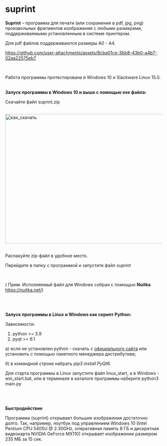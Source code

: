 # suprint 

**Suprint** – программа для печати (или сохранения в pdf, jpg, png) произвольных фрагментов изображения с любыми размерами, поддерживаемыми установленным в системе принтером.

Для pdf  файлов поддерживаются размеры А0 - А4.
<br>

https://github.com/user-attachments/assets/8cba01ce-3bb8-43b0-a4b7-02aa22575eb7

<br>

Работа программы протестирована в Windows 10 и Slackware Linux 15.0.
<br>
<br>

**Запуск программы в Windows 10 и выше с помощью exe файла:**

Скачайте файл suprint.zip
<br>
<br>

<img width="552" height="416" alt="как_скачать" src="https://github.com/user-attachments/assets/e119ab05-4921-4643-9aa9-893eee9345be" />


<br>
<br>

Распакуйте zip-файл в удобное место. 

Перейдите в папку с программой и запустите файл *suprint*

<br>

( Прим. Исполняемый файл для Windows собран с помощью **Nuitka**  https://nuitka.net/) 

<br>
<br>

**Запуск программы в Linux и Windows как скрипт Python:**

Зависимости:
1. python >= 3.9
2. pyqt >= 6.1

а) если не установлен python - скачать с [официального сайта](https://www.python.org/downloads/) или установить с помощью пакетного менеджера дистрибутива;

б) в командной строке набрать *pip3 install PyQt6.*

Для старта программы в Linux запустите файл linux_start, а в Windows - win_start.bat, или в терминале в каталоге программы наберите python3 main.py

<br>
<br>

**Быстродействие**

Программа (suprint) открывает большие изображения достаточно долго.
Так, например, ноутбук под управлением Windows 10 (Intel Pentium CPU 5405U @ 2.30GHz, оперативная память 8 ГБ и дискретная видеокарта NVIDIA GeForce MX110) открывает изображение размером 235 МБ за 15 сек.
